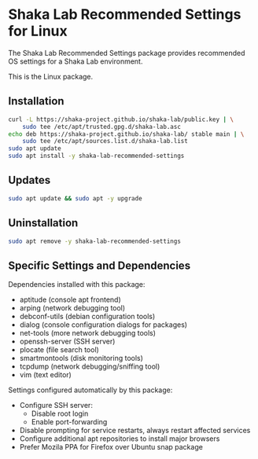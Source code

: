 # Shaka Lab Recommended Settings for Linux

The Shaka Lab Recommended Settings package provides recommended OS settings for
a Shaka Lab environment.

This is the Linux package.

## Installation

```sh
curl -L https://shaka-project.github.io/shaka-lab/public.key | \
    sudo tee /etc/apt/trusted.gpg.d/shaka-lab.asc
echo deb https://shaka-project.github.io/shaka-lab/ stable main | \
    sudo tee /etc/apt/sources.list.d/shaka-lab.list
sudo apt update
sudo apt install -y shaka-lab-recommended-settings
```

## Updates

```sh
sudo apt update && sudo apt -y upgrade
```

## Uninstallation

```sh
sudo apt remove -y shaka-lab-recommended-settings
```

## Specific Settings and Dependencies

Dependencies installed with this package:
 - aptitude (console apt frontend)
 - arping (network debugging tool)
 - debconf-utils (debian configuration tools)
 - dialog (console configuration dialogs for packages)
 - net-tools (more network debugging tools)
 - openssh-server (SSH server)
 - plocate (file search tool)
 - smartmontools (disk monitoring tools)
 - tcpdump (network debugging/sniffing tool)
 - vim (text editor)

Settings configured automatically by this package:
 - Configure SSH server:
   - Disable root login
   - Enable port-forwarding
 - Disable prompting for service restarts, always restart affected services
 - Configure additional apt repositories to install major browsers
 - Prefer Mozila PPA for Firefox over Ubuntu snap package
